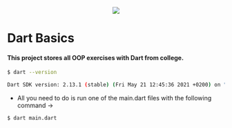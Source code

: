 <p align="center">
  <img src="https://upload.wikimedia.org/wikipedia/commons/7/7e/Dart-logo.png">
</p>

# Dart Basics

#### This project stores all OOP exercises with Dart from college.

```bash
$ dart --version

Dart SDK version: 2.13.1 (stable) (Fri May 21 12:45:36 2021 +0200) on "linux_x64"
```

- All you need to do is run one of the main.dart files with the following command →

```bash
$ dart main.dart
```
